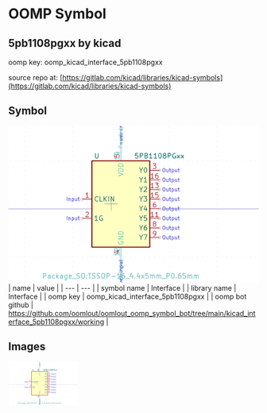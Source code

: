# OOMP Symbol  
## 5pb1108pgxx  by kicad  
  
oomp key: oomp_kicad_interface_5pb1108pgxx  
  
source repo at: [https://gitlab.com/kicad/libraries/kicad-symbols](https://gitlab.com/kicad/libraries/kicad-symbols)  
## Symbol  
  
[![working.png](working_600.png)](working.png)  
| name | value | 
| --- | --- | 
| symbol name | Interface | 
| library name | Interface | 
| oomp key | oomp_kicad_interface_5pb1108pgxx | 
| oomp bot github | https://github.com/oomlout/oomlout_oomp_symbol_bot/tree/main/kicad_interface_5pb1108pgxx/working | 
## Images  
  
[![working.png](working_140.png)](working.png)  
